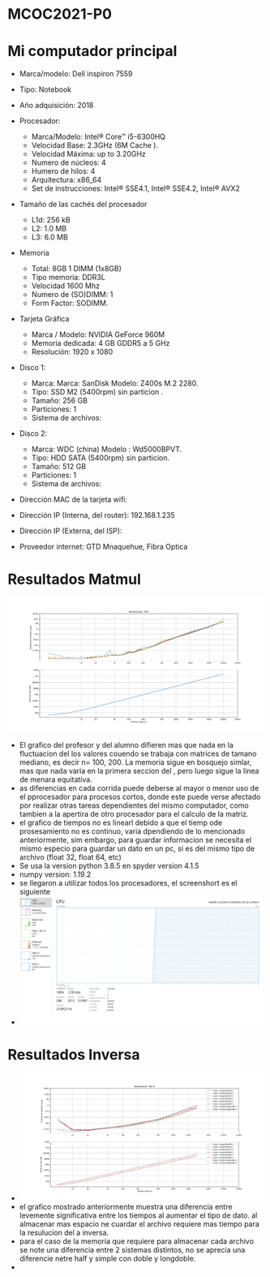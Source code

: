 # MCOC2021-P0

# Mi computador principal

* Marca/modelo: Dell inspiron 7559
* Tipo: Notebook
* Año adquisición: 2018
* Procesador:
  * Marca/Modelo: Intel® Core™ i5-6300HQ
  * Velocidad Base: 2.3GHz (6M Cache ).
  * Velocidad Máxima: up to 3.20GHz
  * Numero de núcleos: 4 
  * Humero de hilos: 4
  * Arquitectura: x86_64
  * Set de instrucciones: Intel® SSE4.1, Intel® SSE4.2, Intel® AVX2
* Tamaño de las cachés del procesador
  * L1d: 256 kB
  * L2: 1.0 MB
  * L3: 6.0 MB
* Memoria 
  * Total: 8GB 1 DIMM (1x8GB) 
  * Tipo memoria: DDR3L
  * Velocidad 1600 Mhz
  * Numero de (SO)DIMM: 1
  * Form Factor: SODIMM.
* Tarjeta Gráfica
  * Marca / Modelo: NVIDIA GeForce 960M
  * Memoria dedicada: 4 GB GDDR5 a 5 GHz
  * Resolución: 1920 x 1080
* Disco 1: 
  * Marca: Marca: SanDisk Modelo: Z400s M.2 2280.
  * Tipo: SSD M2  (5400rpm) sin particion .
  * Tamaño: 256 GB
  * Particiones: 1
  * Sistema de archivos: 
* Disco 2: 
  * Marca: WDC (china) Modelo : Wd5000BPVT.
  * Tipo: HDD SATA (5400rpm) sin particion.
  * Tamaño: 512 GB
  * Particiones: 1
  * Sistema de archivos: 

  
* Dirección MAC de la tarjeta wifi: 
* Dirección IP (Interna, del router): 192.168.1.235
* Dirección IP (Externa, del ISP): 
* Proveedor internet: GTD Mnaquehue, Fibra Optica



# Resultados Matmul
![grafico](https://github.com/TomasSchilling/MCOC2021-P0/blob/main/Graficos%20trabajo%20matmul.png)
* El grafico del profesor y del alumno difieren mas que nada en la fluctuacion del los valores couendo se trabaja con matrices de tamano mediano, es decir n= 100, 200.
La memoria sigue en bosquejo simlar, mas que nada varia en la primera seccion del , pero luego sigue la linea de menara equitativa.
* as diferencias en cada corrida puede deberse al mayor o menor uso de el pprocesador para procesos cortos, donde este puede verse afectado por realizar otras tareas dependientes del mismo computador, como tambien a la apertira de otro procesador para el calculo de la matriz.
* el grafico de tiempos no es linearl debido a que el tiemp ode prosesamiento no es continuo, varia dpendiendo de lo mencionado anteriormente, sim embargo, para guardar informacion se necesita el mismo especio para guardar un dato en un pc, si es del mismo tipo de archivo (float 32, float 64, etc)
* Se usa la version python 3.8.5 en spyder version 4.1.5
* numpy version: 1.19.2
* se llegaron a utilizar todos los procesadores, el screenshort es el siguiente
* ![sreenshot](https://github.com/TomasSchilling/MCOC2021-P0/blob/main/sreenshot.png)


# Resultados Inversa
* ![Entrega 3 Grafico](https://github.com/TomasSchilling/MCOC2021-P0/blob/main/Entrega%203%20Grafico.png)
* el grafico mostrado anteriormente muestra una diferencia entre levemente significativa entre los tiempos al aumentar el tipo de dato. al almacenar mas espacio ne cuardar el archivo requiere mas tiempo para la resulucion del a inversa.
* para el caso de la memoria que requiere para almacenar cada archivo se note una diferencia entre 2 sistemas distintos, no se aprecia una diferencie netre half y simple con doble y longdoble.
*
